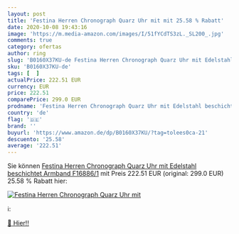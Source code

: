 ```yaml
---
layout: post
title: 'Festina Herren Chronograph Quarz Uhr mit mit 25.58 % Rabatt'
date: 2020-10-08 19:43:16
image: 'https://m.media-amazon.com/images/I/51fYCdTS3zL._SL200_.jpg'
comments: true
category: ofertas
author: ring
slug: 'B0160X37KU-de Festina Herren Chronograph Quarz Uhr mit Edelstahl...'
sku: 'B0160X37KU-de'
tags: [  ]
actualPrice: 222.51 EUR
currency: EUR
price: 222.51
comparePrice: 299.0 EUR
prodname: 'Festina Herren Chronograph Quarz Uhr mit Edelstahl beschichtet Armband F16886/1'
country: 'de'
flag: '🇩🇪'
brand: ''
buyurl: 'https://www.amazon.de/dp/B0160X37KU/?tag=tolees0ca-21'
descuento: '25.58'
average: '222.51'
---
```


Sie können [Festina Herren Chronograph Quarz Uhr mit Edelstahl beschichtet Armband F16886/1](https://www.amazon.de/dp/B0160X37KU/?tag=tolees0ca-21) mit Preis 222.51 EUR (original: 299.0 EUR) 25.58 % Rabatt hier:

[![Festina Herren Chronograph Quarz Uhr mit](https://m.media-amazon.com/images/I/51fYCdTS3zL._SL200_.jpg)](https://www.amazon.de/dp/B0160X37KU/?tag=tolees0ca-21)

ℹ️:


[🛒 Hier!!](https://www.amazon.de/dp/B0160X37KU/?tag=tolees0ca-21)
